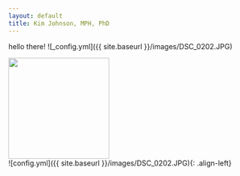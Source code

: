 ```yaml
---
layout: default
title: Kim Johnson, MPH, PhD
---
```


hello there!
![_config.yml]({{ site.baseurl }}/images/DSC_0202.JPG)

<div align="left"><img src="{{ site.baseurl }}/images/DSC_0202.JPG" width="200px"></div>
![config.yml]({{ site.baseurl }}/images/DSC_0202.JPG){: .align-left}

